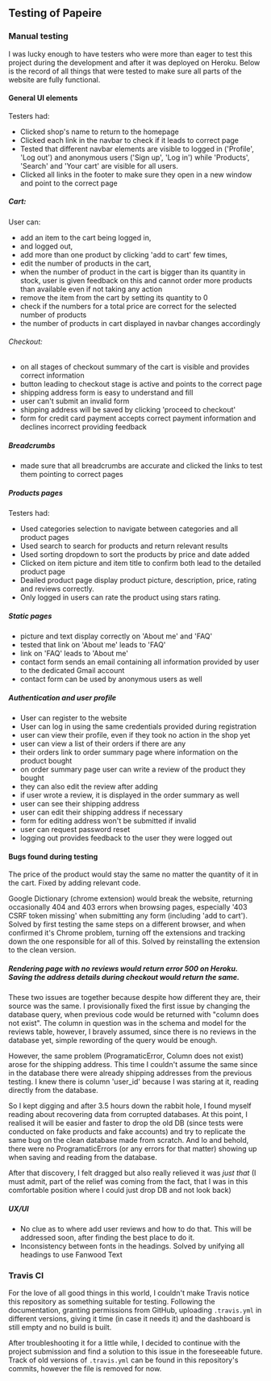 ## Testing of Papeire

### Manual testing

I was lucky enough to have testers who were more than eager to test this project during the development and after it was deployed on Heroku. Below is the record of all things that were tested to make sure all parts of the website are fully functional.

#### General UI elements
Testers had:
- Clicked shop's name to return to the homepage
- Clicked each link in the navbar to check if it leads to correct page
- Tested that different navbar elements are visible to logged in ('Profile', 'Log out') and anonymous users ('Sign up', 'Log in') while 'Products', 'Search' and 'Your cart' are visible for all users. 
- Clicked all links in the footer to make sure they open in a new window and point to the correct page

##### Cart:
User can:
- add an item to the cart being logged in, 
- and logged out,
- add more than one product by clicking 'add to cart' few times, 
- edit the number of products in the cart, 
- when the number of product in the cart is bigger than its quantity in stock, user is given feedback on this and cannot order more products than available even if not taking any action
- remove the item from the cart by setting its quantity to 0
- check if the numbers for a total price are correct for the selected number of products
- the number of products in cart displayed in navbar changes accordingly 

###### Checkout:
- on all stages of checkout summary of the cart is visible and provides correct information
- button leading to checkout stage is active and points to the correct page
- shipping address form is easy to understand and fill
- user can't submit an invalid form
- shipping address will be saved by clicking 'proceed to checkout'
- form for credit card payment accepts correct payment information and declines incorrect providing feedback 

##### Breadcrumbs
- made sure that all breadcrumbs are accurate and clicked the links to test them pointing to correct pages

##### Products pages
Testers had:
- Used categories selection to navigate between categories and all product pages
- Used search to search for products and return relevant results
- Used sorting dropdown to sort the products by price and date added
- Clicked on item picture and item title to confirm both lead to the detailed product page
- Deailed product page display product picture, description, price, rating and reviews correctly. 
- Only logged in users can rate the product using stars rating. 

##### Static pages 
- picture and text display correctly on 'About me' and 'FAQ'
- tested that link on 'About me' leads to 'FAQ'
- link on 'FAQ' leads to 'About me'
- contact form sends an email containing all information provided by user to the dedicated Gmail account 
- contact form can be used by anonymous users as well

##### Authentication and user profile
- User can register to the website
- User can log in using the same credentials provided during registration
- user can view their profile, even if they took no action in the shop yet
- user can view a list of their orders if there are any
- their orders link to order summary page where information on the product bought
- on order summary page user can write a review of the product they bought
- they can also edit the review after adding
- if user wrote a review, it is displayed in the order summary as well
- user can see their shipping address
- user can edit their shipping address if necessary
- form for editing address won't be submitted if invalid
- user can request password reset 
- logging out provides feedback to the user they were logged out


#### Bugs found during testing

The price of the product would stay the same no matter the quantity of it in the cart. Fixed by adding relevant code. 

Google Dictionary (chrome extension) would break the website, returning occasionally 404 and 403 errors when browsing pages, especially '403 CSRF token missing' when submitting any form (including 'add to cart'). Solved by first testing the same steps on a different browser, and when confirmed it's Chrome problem, turning off the extensions and tracking down the one responsible for all of this. 
Solved by reinstalling the extension to the clean version. 

##### Rendering page with no reviews would return error 500 on Heroku. Saving the address details during checkout would return the same. 
These two issues are together because despite how different they are, their source was the same. I provisionally fixed the first issue by changing the database query, when previous code would be returned with "column does not exist". The column in question was in the schema and model for the reviews table, however, I bravely assumed, since there is no reviews in the database yet, simple rewording of the query would be enough. 

However, the same problem (ProgramaticError, Column does not exist) arose for the shipping address. This time I couldn't assume the same since in the database there were already shipping addresses from the previous testing. I knew there is column 'user_id' because I was staring at it, reading directly from the database. 

So I kept digging and after 3.5 hours down the rabbit hole, I found myself reading about recovering data from corrupted databases. At this point, I realised it will be easier and faster to drop the old DB (since tests were conducted on fake products and fake accounts) and try to replicate the same bug on the clean database made from scratch. And lo and behold, there were no ProgramaticErrors (or any errors for that matter) showing up when saving and reading from the database. 

After that discovery, I felt dragged but also really relieved it was _just that_ (I must admit, part of the relief was coming from the fact, that I was in this comfortable position where I could just drop DB and not look back)

##### UX/UI 

- No clue as to where add user reviews and how to do that. This will be addressed soon, after finding the best place to do it.
- Inconsistency between fonts in the headings. Solved by unifying all headings to use Fanwood Text

### Travis CI
For the love of all good things in this world, I couldn't make Travis notice this repository as something suitable for testing. Following the documentation, granting permissions from GitHub, uploading `.travis.yml` in different versions, giving it time (in case it needs it) and the dashboard is still empty and no build is built. 

After troubleshooting it for a little while, I decided to continue with the project submission and find a solution to this issue in the foreseeable future. Track of old versions of `.travis.yml` can be found in this repository's commits, however the file is removed for now. 
